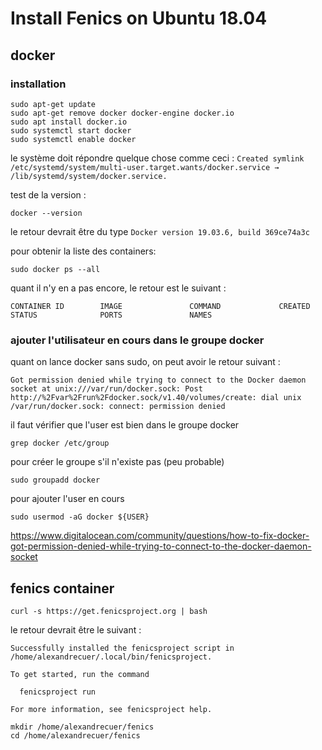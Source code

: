 # Install Fenics on Ubuntu 18.04

## docker

### installation

```
sudo apt-get update
sudo apt-get remove docker docker-engine docker.io
sudo apt install docker.io
sudo systemctl start docker
sudo systemctl enable docker
```
le système doit répondre quelque chose comme ceci :
`Created symlink /etc/systemd/system/multi-user.target.wants/docker.service → /lib/systemd/system/docker.service.`

test de la version :
```
docker --version
```
le retour devrait être du type `Docker version 19.03.6, build 369ce74a3c`

pour obtenir la liste des containers:
```
sudo docker ps --all
```
quant il n'y en a pas encore, le retour est le suivant :
```
CONTAINER ID        IMAGE               COMMAND             CREATED             STATUS              PORTS               NAMES 
```

### ajouter l'utilisateur en cours dans le groupe docker

quant on lance docker sans sudo, on peut avoir le retour suivant :
```
Got permission denied while trying to connect to the Docker daemon socket at unix:///var/run/docker.sock: Post http://%2Fvar%2Frun%2Fdocker.sock/v1.40/volumes/create: dial unix /var/run/docker.sock: connect: permission denied
```
il faut vérifier que l'user est bien dans le groupe docker
```
grep docker /etc/group
```

pour créer le groupe s'il n'existe pas (peu probable)
```
sudo groupadd docker
```

pour ajouter l'user en cours

```
sudo usermod -aG docker ${USER}
```

https://www.digitalocean.com/community/questions/how-to-fix-docker-got-permission-denied-while-trying-to-connect-to-the-docker-daemon-socket


## fenics container

```
curl -s https://get.fenicsproject.org | bash
```
le retour devrait être le suivant :
```
Successfully installed the fenicsproject script in /home/alexandrecuer/.local/bin/fenicsproject.

To get started, run the command

  fenicsproject run

For more information, see fenicsproject help.
```

```
mkdir /home/alexandrecuer/fenics
cd /home/alexandrecuer/fenics
```


